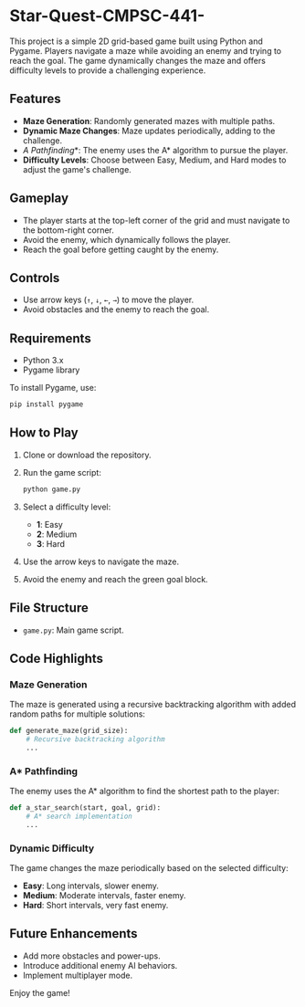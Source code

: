 # Star-Quest-CMPSC-441-

This project is a simple 2D grid-based game built using Python and Pygame. Players navigate a maze while avoiding an enemy and trying to reach the goal. The game dynamically changes the maze and offers difficulty levels to provide a challenging experience.

## Features

- **Maze Generation**: Randomly generated mazes with multiple paths.
- **Dynamic Maze Changes**: Maze updates periodically, adding to the challenge.
- **A* Pathfinding**: The enemy uses the A* algorithm to pursue the player.
- **Difficulty Levels**: Choose between Easy, Medium, and Hard modes to adjust the game's challenge.

## Gameplay

- The player starts at the top-left corner of the grid and must navigate to the bottom-right corner.
- Avoid the enemy, which dynamically follows the player.
- Reach the goal before getting caught by the enemy.

## Controls

- Use arrow keys (`↑`, `↓`, `←`, `→`) to move the player.
- Avoid obstacles and the enemy to reach the goal.

## Requirements

- Python 3.x
- Pygame library

To install Pygame, use:

```bash
pip install pygame
```

## How to Play

1. Clone or download the repository.
2. Run the game script:

   ```bash
   python game.py
   ```

3. Select a difficulty level:
   - **1**: Easy
   - **2**: Medium
   - **3**: Hard
4. Use the arrow keys to navigate the maze.
5. Avoid the enemy and reach the green goal block.

## File Structure

- `game.py`: Main game script.

## Code Highlights

### Maze Generation

The maze is generated using a recursive backtracking algorithm with added random paths for multiple solutions:

```python
def generate_maze(grid_size):
    # Recursive backtracking algorithm
    ...
```

### A* Pathfinding

The enemy uses the A* algorithm to find the shortest path to the player:

```python
def a_star_search(start, goal, grid):
    # A* search implementation
    ...
```

### Dynamic Difficulty

The game changes the maze periodically based on the selected difficulty:

- **Easy**: Long intervals, slower enemy.
- **Medium**: Moderate intervals, faster enemy.
- **Hard**: Short intervals, very fast enemy.

## Future Enhancements

- Add more obstacles and power-ups.
- Introduce additional enemy AI behaviors.
- Implement multiplayer mode.


Enjoy the game!
```
